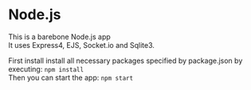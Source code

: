 # Node.js
This is a barebone Node.js app   
It uses Express4, EJS, Socket.io and Sqlite3.   

First install install all necessary packages specified by package.json by executing: `npm install`   
Then you can start the app: `npm start`
